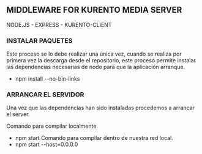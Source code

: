 
## MIDDLEWARE FOR KURENTO MEDIA SERVER
NODE.JS - EXPRESS - KURENTO-CLIENT

### INSTALAR  PAQUETES
Este proceso se lo debe realizar una única vez, cuando se realiza por primera vez la descarga desde 
el repositorio, este proceso permite instalar las dependencias necesarias de node para que la aplicación arranque.

- npm install --no-bin-links

### ARRANCAR EL SERVIDOR
Una vez que las dependencias han sido instaladas procedemos a arrancar el server.

Comando para compilar localmente.
- npm start 
Comando para compilar dentro de nuestra red local.
- npm start --host=0.0.0.0